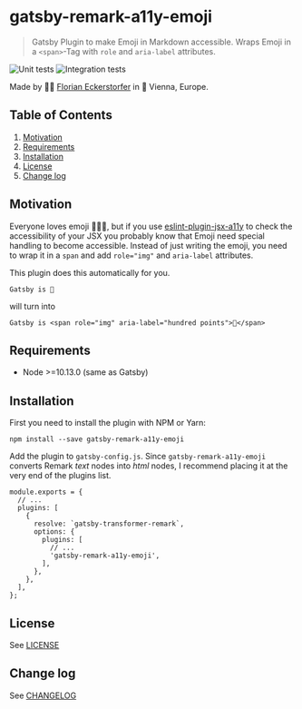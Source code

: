 # gatsby-remark-a11y-emoji

> Gatsby Plugin to make Emoji in Markdown accessible. Wraps Emoji in a `<span>`-Tag with `role` and `aria-label` attributes.

![Unit tests](https://github.com/florianeckerstorfer/gatsby-remark-a11y-emoji/workflows/Unit%20tests/badge.svg)
![Integration tests](https://github.com/florianeckerstorfer/gatsby-remark-a11y-emoji/workflows/Integration%20tests/badge.svg)

Made by 👨‍💻 [Florian Eckerstorfer](https://florian.ec) in 🎡 Vienna, Europe.

## Table of Contents

1. [Motivation](#motivation)
1. [Requirements](#requirements)
1. [Installation](#installation)
1. [License](#license)
1. [Change log](#change-log)

## Motivation

Everyone loves emoji 💯🎉🔥, but if you use [eslint-plugin-jsx-a11y](https://github.com/evcohen/eslint-plugin-jsx-a11y) to check the accessibility of your JSX you probably know that Emoji need special handling to become accessible. Instead of just writing the emoji, you need to wrap it in a `span` and add `role="img"` and `aria-label` attributes.

This plugin does this automatically for you.

```
Gatsby is 💯
```

will turn into

```
Gatsby is <span role="img" aria-label="hundred points">💯</span>
```

## Requirements

- Node >=10.13.0 (same as Gatsby)

## Installation

First you need to install the plugin with NPM or Yarn:

```
npm install --save gatsby-remark-a11y-emoji
```

Add the plugin to `gatsby-config.js`. Since `gatsby-remark-a11y-emoji` converts Remark *text* nodes into *html* nodes, I recommend placing it at the very end of the plugins list.

```
module.exports = {
  // ...
  plugins: [
    {
      resolve: `gatsby-transformer-remark`,
      options: {
        plugins: [
          // ...
          'gatsby-remark-a11y-emoji',
        ],
      },
    },
  ],
};
```

## License

See [LICENSE](LICENSE.md)

## Change log

See [CHANGELOG](CHANGELOG.md)

